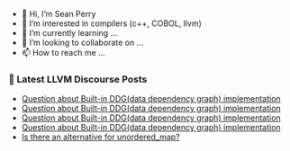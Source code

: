 - 👋 Hi, I’m Sean Perry
- 👀 I’m interested in compilers (c++, COBOL, llvm)
- 🌱 I’m currently learning ...
- 💞️ I’m looking to collaborate on ...
- 📫 How to reach me ...

<!---
s66perry/s66perry is a ✨ special ✨ repository because its `README.md` (this file) appears on your GitHub profile.
You can click the Preview link to take a look at your changes.
--->
### 📕 Latest LLVM Discourse Posts

<!-- DISCOURSE-LLVM:START -->
- [Question about Built-in DDG&lpar;data dependency graph&rpar; implementation](https://discourse.llvm.org/t/question-about-built-in-ddg-data-dependency-graph-implementation/60104/4)
- [Question about Built-in DDG&lpar;data dependency graph&rpar; implementation](https://discourse.llvm.org/t/question-about-built-in-ddg-data-dependency-graph-implementation/60104/3)
- [Question about Built-in DDG&lpar;data dependency graph&rpar; implementation](https://discourse.llvm.org/t/question-about-built-in-ddg-data-dependency-graph-implementation/60104/2)
- [Question about Built-in DDG&lpar;data dependency graph&rpar; implementation](https://discourse.llvm.org/t/question-about-built-in-ddg-data-dependency-graph-implementation/60104/1)
- [Is there an alternative for unordered_map?](https://discourse.llvm.org/t/is-there-an-alternative-for-unordered-map/60065/5)
<!-- DISCOURSE-LLVM:END -->
